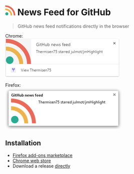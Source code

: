 # [![](extension/icons/icon-32.png)][installation] News Feed for GitHub
> GitHub news feed notifications directly in the browser

Chrome:  
[![](screenshots/chrome.png)][chrome-download-link]

Firefox:  
[![](screenshots/firefox.png)][firefox-download-link]

## Installation

- [Firefox add-ons marketplace][firefox-download-link]
- [Chrome web store][chrome-download-link]
- Download a release [directly][release-link]

[installation]: https://github.com/julmot/news-feed-for-github#installation
[firefox-download-link]: https://addons.mozilla.org/en-US/firefox/addon/news-feed-for-github/
[chrome-download-link]: https://chrome.google.com/webstore/detail/news-feed-for-github/gbpajmknkcgjeinfbmfeiafhogbhgkjh
[release-link]: https://github.com/julmot/news-feed-for-github/releases "Releases"
